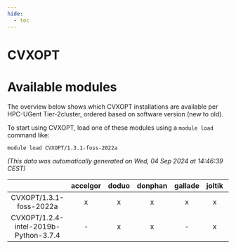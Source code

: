 ```yaml
---
hide:
  - toc
---
```


CVXOPT
======

# Available modules


The overview below shows which CVXOPT installations are available per HPC-UGent Tier-2cluster, ordered based on software version (new to old).

To start using CVXOPT, load one of these modules using a `module load` command like:

```shell
module load CVXOPT/1.3.1-foss-2022a
```

*(This data was automatically generated on Wed, 04 Sep 2024 at 14:46:39 CEST)*  

| |accelgor|doduo|donphan|gallade|joltik|shinx|skitty|
| :---: | :---: | :---: | :---: | :---: | :---: | :---: | :---: |
|CVXOPT/1.3.1-foss-2022a|x|x|x|x|x|-|x|
|CVXOPT/1.2.4-intel-2019b-Python-3.7.4|-|x|x|-|x|-|x|
